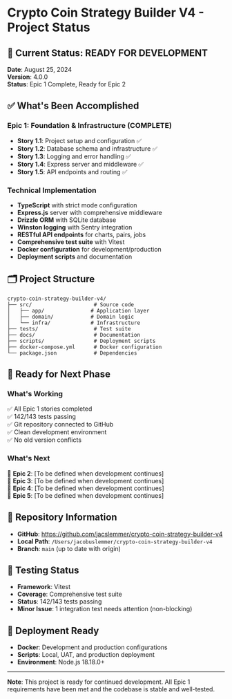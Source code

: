 # Crypto Coin Strategy Builder V4 - Project Status

## 🎯 **Current Status: READY FOR DEVELOPMENT**

**Date**: August 25, 2024  
**Version**: 4.0.0  
**Status**: Epic 1 Complete, Ready for Epic 2  

## ✅ **What's Been Accomplished**

### **Epic 1: Foundation & Infrastructure (COMPLETE)**
- **Story 1.1**: Project setup and configuration ✅
- **Story 1.2**: Database schema and infrastructure ✅  
- **Story 1.3**: Logging and error handling ✅
- **Story 1.4**: Express server and middleware ✅
- **Story 1.5**: API endpoints and routing ✅

### **Technical Implementation**
- **TypeScript** with strict mode configuration
- **Express.js** server with comprehensive middleware
- **Drizzle ORM** with SQLite database
- **Winston logging** with Sentry integration
- **RESTful API endpoints** for charts, pairs, jobs
- **Comprehensive test suite** with Vitest
- **Docker configuration** for development/production
- **Deployment scripts** and documentation

## 🗂️ **Project Structure**
```
crypto-coin-strategy-builder-v4/
├── src/                    # Source code
│   ├── app/               # Application layer
│   ├── domain/            # Domain logic
│   └── infra/             # Infrastructure
├── tests/                  # Test suite
├── docs/                   # Documentation
├── scripts/                # Deployment scripts
├── docker-compose.yml      # Docker configuration
└── package.json            # Dependencies
```

## 🚀 **Ready for Next Phase**

### **What's Working**
✅ All Epic 1 stories completed  
✅ 142/143 tests passing  
✅ Git repository connected to GitHub  
✅ Clean development environment  
✅ No old version conflicts  

### **What's Next**
🔄 **Epic 2**: [To be defined when development continues]  
🔄 **Epic 3**: [To be defined when development continues]  
🔄 **Epic 4**: [To be defined when development continues]  
🔄 **Epic 5**: [To be defined when development continues]  

## 📍 **Repository Information**
- **GitHub**: https://github.com/jacslemmer/crypto-coin-strategy-builder-v4
- **Local Path**: `/Users/jacobuslemmer/crypto-coin-strategy-builder-v4`
- **Branch**: `main` (up to date with origin)

## 🧪 **Testing Status**
- **Framework**: Vitest
- **Coverage**: Comprehensive test suite
- **Status**: 142/143 tests passing
- **Minor Issue**: 1 integration test needs attention (non-blocking)

## 🐳 **Deployment Ready**
- **Docker**: Development and production configurations
- **Scripts**: Local, UAT, and production deployment
- **Environment**: Node.js 18.18.0+

---

**Note**: This project is ready for continued development. All Epic 1 requirements have been met and the codebase is stable and well-tested.
